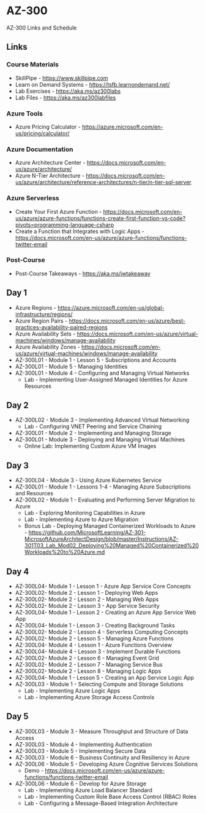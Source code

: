 # AZ-300
AZ-300 Links and Schedule

## Links

### Course Materials
- SkillPipe - https://www.skillpipe.com
- Learn on Demand Systems - https://tsfb.learnondemand.net/
- Lab Exercises - https://aka.ms/az300labs
- Lab Files - https://aka.ms/az300labfiles

### Azure Tools
- Azure Pricing Calculator - https://azure.microsoft.com/en-us/pricing/calculator/

### Azure Documentation
- Azure Architecture Center - https://docs.microsoft.com/en-us/azure/architecture/
- Azure N-Tier Architecture - https://docs.microsoft.com/en-us/azure/architecture/reference-architectures/n-tier/n-tier-sql-server

### Azure Serverless
- Create Your First Azure Function - https://docs.microsoft.com/en-us/azure/azure-functions/functions-create-first-function-vs-code?pivots=programming-language-csharp
- Create a Function that Integrates with Logic Apps - https://docs.microsoft.com/en-us/azure/azure-functions/functions-twitter-email

### Post-Course
- Post-Course Takeaways - https://aka.ms/jwtakeaway

## Day 1
- Azure Regions - https://azure.microsoft.com/en-us/global-infrastructure/regions/
- Azure Region Pairs - https://docs.microsoft.com/en-us/azure/best-practices-availability-paired-regions
- Azure Availability Sets - https://docs.microsoft.com/en-us/azure/virtual-machines/windows/manage-availability
- Azure Availability Zones - https://docs.microsoft.com/en-us/azure/virtual-machines/windows/manage-availability
- AZ-300L01 - Module 1 - Lesson 5 - Subscriptions and Accounts
- AZ-300L01 - Module 5 - Managing Identities
- AZ-300L01 - Module 4 - Configuring and Managing Virtual Networks
	- Lab - Implementing User-Assigned Managed Identities for Azure Resources

## Day 2
- AZ-300L02 - Module 3 - Implementing Advanced Virtual Networking
	- Lab - Configuring VNET Peering and Service Chaining
- AZ-300L01 - Module 2 - Implementing and Managing Storage
- AZ-300L01 - Module 3 - Deploying and Managing Virtual Machines
	- Online Lab: Implementing Custom Azure VM Images
			
## Day 3
- AZ-300L04 - Module 3 - Using Azure Kubernetes Service
- AZ-300L01 - Module 1 - Lessons 1-4 - Managing Azure Subscriptions and Resources
- AZ-300L02 - Module 1 - Evaluating and Performing Server Migration to Azure
	- Lab - Exploring Monitoring Capabilities in Azure
	- Lab - Implementing Azure to Azure Migration
	- Bonus Lab - Deploying Managed Containerized Workloads to Azure - https://github.com/MicrosoftLearning/AZ-301-MicrosoftAzureArchitectDesign/blob/master/Instructions/AZ-301T03_Lab_Mod02_Deploying%20Managed%20Containerized%20Workloads%20to%20Azure.md
			
## Day 4
- AZ-300L04- Module 1 - Lesson 1 - Azure App Service Core Concepts
- AZ-300L02- Module 2 - Lesson 1 - Deploying Web Apps
- AZ-300L02- Module 2 - Lesson 2 - Managing Web Apps
- AZ-300L02- Module 2 - Lesson 3 - App Service Security
- AZ-300L04- Module 1 - Lesson 2 - Creating an Azure App Service Web App
- AZ-300L04- Module 1 - Lesson 3 - Creating Background Tasks
- AZ-300L02- Module 2 - Lesson 4 - Serverless Computing Concepts
- AZ-300L02- Module 2 - Lesson 5 - Managing Azure Functions
- AZ-300L04- Module 4 - Lesson 1 - Azure Functions Overview
- AZ-300L04- Module 4 - Lesson 3 - Implement Durable Functions
- AZ-300L02- Module 2 - Lesson 6 - Managing Event Grid
- AZ-300L02- Module 2 - Lesson 7 - Managing Service Bus
- AZ-300L02- Module 2 - Lesson 8 - Managing Logic Apps
- AZ-300L04- Module 1 - Lesson 5 - Creating an App Service Logic App
- AZ-300L03 - Module 1 - Selecting Compute and Storage Solutions
	- Lab - Implementing Azure Logic Apps
	- Lab - Implementing Azure Storage Access Controls
			
## Day 5
- AZ-300L03 - Module 3 - Measure Throughput and Structure of Data Access
- AZ-300L03 - Module 4 - Implementing Authentication
- AZ-300L03 - Module 5 - Implementing Secure Data
- AZ-300L03 - Module 6 - Business Continuity and Resiliency in Azure
- AZ-300L06 - Module 5 - Developing Azure Cognitive Services Solutions
	- Demo - https://docs.microsoft.com/en-us/azure/azure-functions/functions-twitter-email
- AZ-300L06 - Module 6 - Develop for Azure Storage
	- Lab - Implementing Azure Load Balancer Standard
	- Lab - Implementing Custom Role Base Access Control (RBAC) Roles
	- Lab - Configuring a Message-Based Integration Architecture
